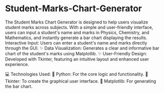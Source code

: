 # Student-Marks-Chart-Generator
The Student Marks Chart Generator is designed to help users visualize student marks across subjects. With a simple and user-friendly interface, users can input a student's name and marks in Physics, Chemistry, and Mathematics, and instantly generate a bar chart displaying the results.
 Interactive Input: Users can enter a student's name and marks directly through the GUI.
✨ Data Visualization: Generates a clear and informative bar chart of the student's marks using Matplotlib.
✨ User-Friendly Design: Developed with Tkinter, featuring an intuitive layout and enhanced user experience.

💻 Technologies Used:
💠 Python: For the core logic and functionality.
💠 Tkinter: To create the graphical user interface.
💠 Matplotlib: For generating the bar chart.
